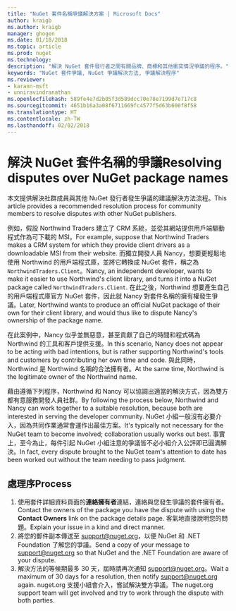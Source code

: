 ```yaml
---
title: "NuGet 套件名稱爭議解決方案 | Microsoft Docs"
author: kraigb
ms.author: kraigb
manager: ghogen
ms.date: 01/18/2018
ms.topic: article
ms.prod: nuget
ms.technology: 
description: "解決 NuGet 套件發行者之間有關品牌、商標和其他衝突情況爭議的程序。"
keywords: "NuGet 套件爭議, NuGet 爭議解決方法, 爭議解決程序"
ms.reviewer:
- karann-msft
- unniravindranathan
ms.openlocfilehash: 589fe4e7d2b05f3d589dcc70e78e7199d7e717c8
ms.sourcegitcommit: 4651b16a3a08f6711669fc4577f5d63b600f8f58
ms.translationtype: HT
ms.contentlocale: zh-TW
ms.lasthandoff: 02/02/2018
---
```

# <a name="resolving-disputes-over-nuget-package-names"></a><span data-ttu-id="bf932-104">解決 NuGet 套件名稱的爭議</span><span class="sxs-lookup"><span data-stu-id="bf932-104">Resolving disputes over NuGet package names</span></span>

<span data-ttu-id="bf932-105">本文提供解決社群成員與其他 NuGet 發行者發生爭議的建議解決方法流程。</span><span class="sxs-lookup"><span data-stu-id="bf932-105">This article provides a recommended resolution process for community members to resolve disputes with other NuGet publishers.</span></span>

<span data-ttu-id="bf932-106">例如，假設 Northwind Traders 建立了 CRM 系統，並從其網站提供用戶端驅動程式作為可下載的 MSI。</span><span class="sxs-lookup"><span data-stu-id="bf932-106">For example, suppose that Northwind Traders makes a CRM system for which they provide client drivers as a downloadable MSI from their website.</span></span> <span data-ttu-id="bf932-107">而獨立開發人員 Nancy，想要更輕鬆地使用 Northwind 的用戶端程式庫，並將它轉換成 NuGet 套件，稱之為 `NorthwindTraders.Client`。</span><span class="sxs-lookup"><span data-stu-id="bf932-107">Nancy, an independent developer, wants to make it easier to use Northwind's client library, and turns it into a NuGet package called `NorthwindTraders.Client`.</span></span> <span data-ttu-id="bf932-108">在此之後，Northwind 想要產生自己的用戶端程式庫官方 NuGet 套件，因此就 Nancy 對套件名稱的擁有權發生爭議。</span><span class="sxs-lookup"><span data-stu-id="bf932-108">Later, Northwind wants to produce an official NuGet package of their own for their client library, and would thus like to dispute Nancy's ownership of the package name.</span></span>

<span data-ttu-id="bf932-109">在此案例中，Nancy 似乎並無惡意，甚至貢獻了自己的時間和程式碼為 Northwind 的工具和客戶提供支援。</span><span class="sxs-lookup"><span data-stu-id="bf932-109">In this scenario, Nancy does not appear to be acting with bad intentions, but is rather supporting Northwind's tools and customers by contributing her own time and code.</span></span> <span data-ttu-id="bf932-110">與此同時，Northwind 是 Northwind 名稱的合法擁有者。</span><span class="sxs-lookup"><span data-stu-id="bf932-110">At the same time, Northwind is the legitimate owner of the Northwind name.</span></span>

<span data-ttu-id="bf932-111">藉由遵循下列程序，Northwind 和 Nancy 可以協調出適當的解決方式，因為雙方都有意服務開發人員社群。</span><span class="sxs-lookup"><span data-stu-id="bf932-111">By following the process below, Northwind and Nancy can work together to a suitable resolution, because both are interested in serving the developer community.</span></span> <span data-ttu-id="bf932-112">NuGet 小組一般沒有必要介入，因為共同作業通常會運作出最佳方案。</span><span class="sxs-lookup"><span data-stu-id="bf932-112">It's typically not necessary for the NuGet team to become involved; collaboration usually works out best.</span></span> <span data-ttu-id="bf932-113">事實上，至今為止，每件引起 NuGet 小組注意的爭議皆不必小組介入公評即已圓滿解決。</span><span class="sxs-lookup"><span data-stu-id="bf932-113">In fact, every dispute brought to the NuGet team's attention to date has been worked out without the team needing to pass judgment.</span></span>

## <a name="process"></a><span data-ttu-id="bf932-114">處理序</span><span class="sxs-lookup"><span data-stu-id="bf932-114">Process</span></span>

1. <span data-ttu-id="bf932-115">使用套件詳細資料頁面的**連絡擁有者**連結，連絡與您發生爭議的套件擁有者。</span><span class="sxs-lookup"><span data-stu-id="bf932-115">Contact the owners of the package you have the dispute with using the **Contact Owners** link on the package details page.</span></span> <span data-ttu-id="bf932-116">客氣地直接說明您的問題。</span><span class="sxs-lookup"><span data-stu-id="bf932-116">Explain your issue in a kind and direct manner.</span></span>
1. <span data-ttu-id="bf932-117">將您的郵件副本傳送至 [support@nuget.org](mailto:support@nuget.org)，以便 NuGet 和 .NET Foundation 了解您的爭議。</span><span class="sxs-lookup"><span data-stu-id="bf932-117">Send a copy of your message to [support@nuget.org](mailto:support@nuget.org) so that NuGet and the .NET Foundation are aware of your dispute.</span></span>
1. <span data-ttu-id="bf932-118">解決方法的等候期最多 30 天，屆時請再次通知 [support@nuget.org](mailto:support@nuget.org)。</span><span class="sxs-lookup"><span data-stu-id="bf932-118">Wait a maximum of 30 days for a resolution, then notify [support@nuget.org](mailto:support@nuget.org) again.</span></span> <span data-ttu-id="bf932-119">nuget.org 支援小組會介入，嘗試解決雙方爭議。</span><span class="sxs-lookup"><span data-stu-id="bf932-119">The nuget.org support team will get involved and try to work through the dispute with both parties.</span></span>
